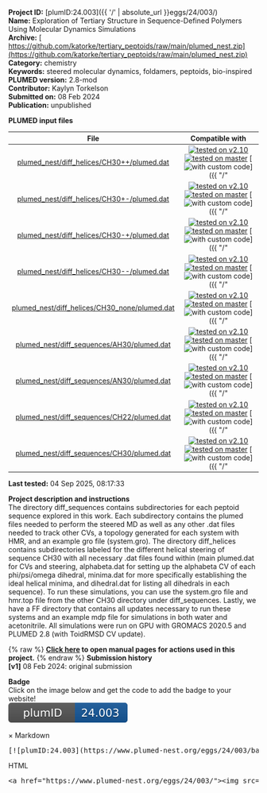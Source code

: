 **Project ID:** [plumID:24.003]({{ '/' | absolute_url }}eggs/24/003/)  
**Name:**  Exploration of Tertiary Structure in Sequence-Defined Polymers Using Molecular Dynamics Simulations  
**Archive:** [ https://github.com/katorke/tertiary_peptoids/raw/main/plumed_nest.zip](https://github.com/katorke/tertiary_peptoids/raw/main/plumed_nest.zip)  
**Category:**  chemistry  
**Keywords:**  steered molecular dynamics, foldamers, peptoids, bio-inspired  
**PLUMED version:**  2.8-mod  
**Contributor:**  Kaylyn Torkelson  
**Submitted on:** 08 Feb 2024  
**Publication:** unpublished  
  
**PLUMED input files**  
  
| File     | Compatible with |  
|:--------:|:--------:|  
| [plumed_nest/diff_helices/CH30++/plumed.dat](./data/plumed_nest/diff_helices/CH30++/plumed.dat.md) |  [![tested on v2.10](https://img.shields.io/badge/v2.10-passing-green.svg)](data/plumed_nest/diff_helices/CH30++/plumed.dat.plumed.stderr) [![tested on master](https://img.shields.io/badge/master-passing-green.svg)](data/plumed_nest/diff_helices/CH30++/plumed.dat.plumed_master.stderr) [![with custom code](https://img.shields.io/badge/with-custom_code-red.svg)]({{ "/" | absolute_url }}badges) |  
| [plumed_nest/diff_helices/CH30+-/plumed.dat](./data/plumed_nest/diff_helices/CH30+-/plumed.dat.md) |  [![tested on v2.10](https://img.shields.io/badge/v2.10-passing-green.svg)](data/plumed_nest/diff_helices/CH30+-/plumed.dat.plumed.stderr) [![tested on master](https://img.shields.io/badge/master-passing-green.svg)](data/plumed_nest/diff_helices/CH30+-/plumed.dat.plumed_master.stderr) [![with custom code](https://img.shields.io/badge/with-custom_code-red.svg)]({{ "/" | absolute_url }}badges) |  
| [plumed_nest/diff_helices/CH30-+/plumed.dat](./data/plumed_nest/diff_helices/CH30-+/plumed.dat.md) |  [![tested on v2.10](https://img.shields.io/badge/v2.10-passing-green.svg)](data/plumed_nest/diff_helices/CH30-+/plumed.dat.plumed.stderr) [![tested on master](https://img.shields.io/badge/master-passing-green.svg)](data/plumed_nest/diff_helices/CH30-+/plumed.dat.plumed_master.stderr) [![with custom code](https://img.shields.io/badge/with-custom_code-red.svg)]({{ "/" | absolute_url }}badges) |  
| [plumed_nest/diff_helices/CH30--/plumed.dat](./data/plumed_nest/diff_helices/CH30--/plumed.dat.md) |  [![tested on v2.10](https://img.shields.io/badge/v2.10-passing-green.svg)](data/plumed_nest/diff_helices/CH30--/plumed.dat.plumed.stderr) [![tested on master](https://img.shields.io/badge/master-passing-green.svg)](data/plumed_nest/diff_helices/CH30--/plumed.dat.plumed_master.stderr) [![with custom code](https://img.shields.io/badge/with-custom_code-red.svg)]({{ "/" | absolute_url }}badges) |  
| [plumed_nest/diff_helices/CH30_none/plumed.dat](./data/plumed_nest/diff_helices/CH30_none/plumed.dat.md) |  [![tested on v2.10](https://img.shields.io/badge/v2.10-passing-green.svg)](data/plumed_nest/diff_helices/CH30_none/plumed.dat.plumed.stderr) [![tested on master](https://img.shields.io/badge/master-passing-green.svg)](data/plumed_nest/diff_helices/CH30_none/plumed.dat.plumed_master.stderr) [![with custom code](https://img.shields.io/badge/with-custom_code-red.svg)]({{ "/" | absolute_url }}badges) |  
| [plumed_nest/diff_sequences/AH30/plumed.dat](./data/plumed_nest/diff_sequences/AH30/plumed.dat.md) |  [![tested on v2.10](https://img.shields.io/badge/v2.10-passing-green.svg)](data/plumed_nest/diff_sequences/AH30/plumed.dat.plumed.stderr) [![tested on master](https://img.shields.io/badge/master-passing-green.svg)](data/plumed_nest/diff_sequences/AH30/plumed.dat.plumed_master.stderr) [![with custom code](https://img.shields.io/badge/with-custom_code-red.svg)]({{ "/" | absolute_url }}badges) |  
| [plumed_nest/diff_sequences/AN30/plumed.dat](./data/plumed_nest/diff_sequences/AN30/plumed.dat.md) |  [![tested on v2.10](https://img.shields.io/badge/v2.10-passing-green.svg)](data/plumed_nest/diff_sequences/AN30/plumed.dat.plumed.stderr) [![tested on master](https://img.shields.io/badge/master-passing-green.svg)](data/plumed_nest/diff_sequences/AN30/plumed.dat.plumed_master.stderr) [![with custom code](https://img.shields.io/badge/with-custom_code-red.svg)]({{ "/" | absolute_url }}badges) |  
| [plumed_nest/diff_sequences/CH22/plumed.dat](./data/plumed_nest/diff_sequences/CH22/plumed.dat.md) |  [![tested on v2.10](https://img.shields.io/badge/v2.10-passing-green.svg)](data/plumed_nest/diff_sequences/CH22/plumed.dat.plumed.stderr) [![tested on master](https://img.shields.io/badge/master-passing-green.svg)](data/plumed_nest/diff_sequences/CH22/plumed.dat.plumed_master.stderr) [![with custom code](https://img.shields.io/badge/with-custom_code-red.svg)]({{ "/" | absolute_url }}badges) |  
| [plumed_nest/diff_sequences/CH30/plumed.dat](./data/plumed_nest/diff_sequences/CH30/plumed.dat.md) |  [![tested on v2.10](https://img.shields.io/badge/v2.10-passing-green.svg)](data/plumed_nest/diff_sequences/CH30/plumed.dat.plumed.stderr) [![tested on master](https://img.shields.io/badge/master-passing-green.svg)](data/plumed_nest/diff_sequences/CH30/plumed.dat.plumed_master.stderr) [![with custom code](https://img.shields.io/badge/with-custom_code-red.svg)]({{ "/" | absolute_url }}badges) |  
  
**Last tested:**  04 Sep 2025, 08:17:33
  
**Project description and instructions**  
The directory diff_sequences contains subdirectories for each peptoid sequence explored in this work. Each subdirectory contains the plumed files needed to perform the steered MD as well as any other .dat files needed to track other CVs, a topology generated for each system with HMR, and an example gro file (system.gro). The directory diff_helices contains subdirectories labeled for the different helical steering of sequence CH30 with all necessary .dat files found within (main plumed.dat for CVs and steering, alphabeta.dat for setting up the alphabeta CV of each phi/psi/omega dihedral, minima.dat for more specifically establishing the ideal helical minima, and dihedral.dat for listing all dihedrals in each sequence). To run these simulations, you can use the system.gro file and hmr.top file from the other CH30 directory under diff_sequences. Lastly, we have a FF directory that contains all updates necessary to run these systems and an example mdp file for simulations in both water and acetonitrile. All simulations were run on GPU with GROMACS 2020.5 and PLUMED 2.8 (with ToidRMSD CV update).

  
{% raw %}
<b><a href="https://www.plumed.org/doc-master/user-doc/html/actionlist/?actions=INCLUDE,COM,WHOLEMOLECULES,DISTANCE,TORSION,MOVINGRESTRAINT,COORDINATION,ALPHABETA,GYRATION,PRINT" target="_blank">Click here</a> to open manual pages for actions used in this project.</b>
{% endraw %}
**Submission history**  
**[v1]** 08 Feb 2024: original submission  
  
**Badge**  
Click on the image below and get the code to add the badge to your website!  
<img src="./badge.svg" alt="plumeDnest:24.003" id="myBtn" class="badge">
<div id="myModal" class="modal">
  <div class="modal-content">
    <span class="close">&times;</span>
    Markdown<pre>[![plumID:24.003](https://www.plumed-nest.org/eggs/24/003/badge.svg)](https://www.plumed-nest.org/eggs/24/003/)</pre>
    HTML<pre>&lt;a href="https://www.plumed-nest.org/eggs/24/003/"&gt;&lt;img src="https://www.plumed-nest.org/eggs/24/003/badge.svg" alt="plumID:24.003"&gt;&lt;/a&gt;</pre>
  </div>
</div>
